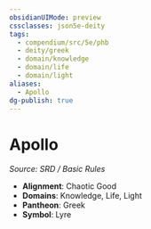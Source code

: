 ```yaml
---
obsidianUIMode: preview
cssclasses: json5e-deity
tags:
  - compendium/src/5e/phb
  - deity/greek
  - domain/knowledge
  - domain/life
  - domain/light
aliases:
  - Apollo
dg-publish: true
---
```

# Apollo
*Source: SRD / Basic Rules* 

- **Alignment**: Chaotic Good
- **Domains**: Knowledge, Life, Light
- **Pantheon**: Greek
- **Symbol**: Lyre